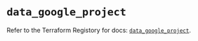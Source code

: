 # `data_google_project`

Refer to the Terraform Registory for docs: [`data_google_project`](https://registry.terraform.io/providers/hashicorp/google-beta/5.29.0/docs/data-sources/google_project).
